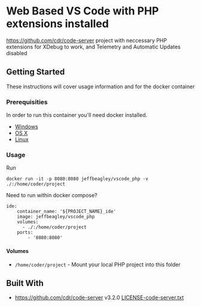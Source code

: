 # Web Based VS Code with PHP extensions installed

https://github.com/cdr/code-server project with neccessary PHP extensions for XDebug to work, and Telemetry and Automatic Updates disabled

## Getting Started

These instructions will cover usage information and for the docker container

### Prerequisities

In order to run this container you'll need docker installed.

- [Windows](https://docs.docker.com/windows/started)
- [OS X](https://docs.docker.com/mac/started/)
- [Linux](https://docs.docker.com/linux/started/)

### Usage

Run

```shell
docker run -it -p 8080:8080 jeffbeagley/vscode_php -v ./:/home/coder/project
```

Need to run within docker compose?

    ide:
        container_name: '${PROJECT_NAME}_ide'
        image: jeffbeagley/vscode_php
        volumes:
          - ./:/home/coder/project
        ports:
            - '8080:8080'

#### Volumes

- `/home/coder/project` - Mount your local PHP project into this folder

## Built With

- https://github.com/cdr/code-server v3.2.0 [LICENSE-code-server.txt](LICENSE-code-server.txt)
